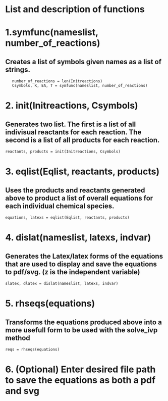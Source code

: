 # List and description of functions

# 1.symfunc(nameslist, number_of_reactions)
  ## Creates a list of symbols given names as a list of strings.
  ```nameslist = ['EDC','EC','HCl','Coke', 'CP','Di','C4H6Cl2','C6H6','C2H2','C11','C112','R1','R2','R3','R4','R5','R6','VCM']
     number_of_reactions = len(Initreactions)
     Csymbols, K, EA, T = symfunc(nameslist, number_of_reactions)
  ```
# 2. init(Initreactions, Csymbols)
  ## Generates two list. The first is a list of all indivisual reactants for each reaction. The second is a list of all products for each reaction. 
  ```
  reactants, products = init(Initreactions, Csymbols)
  ``` 

# 3. eqlist(Eqlist, reactants, products)
 ## Uses the products and reactants generated above to product a list of overall equations for each individual chemical species. 
 ```
 equations, latexs = eqlist(Eqlist, reactants, products)
 ``` 
# 4. dislat(nameslist, latexs, indvar)
## Generates the Latex/latex forms of the equations that are used to display and save the equations to pdf/svg. (z is the independent variable) 
```
slatex, dlatex = dislat(nameslist, latexs, indvar)
``` 

# 5. rhseqs(equations)
## Transforms the equations produced above into a more usefull form to be used with the solve_ivp method
```
reqs = rhseqs(equations)
``` 

# 6. (Optional) Enter desired file path to save the equations as both a pdf and svg
